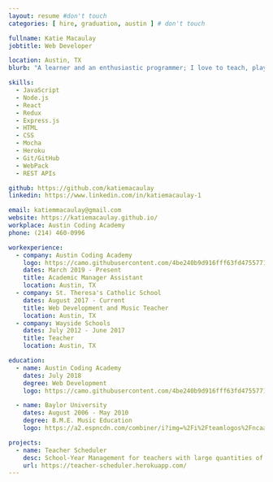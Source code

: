 ```yaml
---
layout: resume #don't touch
categories: [ hire, graduation, austin ] # don't touch

fullname: Katie Macaulay
jobtitle: Web Developer

location: Austin, TX
blurb: "A learner and an enthusiastic programmer; I love to teach, play, and do serious work. As a beginning software developer, I love diving into projects and taking every learning opportunity. I am currently using my teaching experience to help revise curriculum for future students at Austin Coding Academy. My passion for coding has helped me create web applications for teachers. I'm an Arts enthusiast and strategic thinker."

skills:
  - JavaScript
  - Node.js
  - React
  - Redux
  - Express.js
  - HTML
  - CSS
  - Mocha
  - Heroku
  - Git/GitHub
  - WebPack
  - REST APIs

github: https://github.com/katiemacaulay
linkedin: https://www.linkedin.com/in/katiemacaulay-1

email: katiemmacaulay@gmail.com
website: https://katiemacaulay.github.io/
workplace: Austin Coding Academy
phone: (214) 460-0996

workexperience:
  - company: Austin Coding Academy
    logo: https://camo.githubusercontent.com/4be240b9d916fff63fd4755771387f2db91ccbea/687474703a2f2f656e2e67726176617461722e636f6d2f75736572696d6167652f3130373337303130302f61303835393431343535363435333631333864666161663037326337623234312e706e673f73697a653d323030
    dates: March 2019 - Present
    title: Academic Manager Assistant
    location: Austin, TX
  - company: St. Theresa's Catholic School
    dates: August 2017 - Current
    title: Web Development and Music Teacher
    location: Austin, TX
  - company: Wayside Schools
    dates: July 2012 - June 2017
    title: Teacher
    location: Austin, TX

education:
  - name: Austin Coding Academy
    dates: July 2018
    degree: Web Development
    logo: https://camo.githubusercontent.com/4be240b9d916fff63fd4755771387f2db91ccbea/687474703a2f2f656e2e67726176617461722e636f6d2f75736572696d6167652f3130373337303130302f61303835393431343535363435333631333864666161663037326337623234312e706e673f73697a653d323030

  - name: Baylor University
    dates: August 2006 - May 2010
    degree: B.M.E. Music Education
    logo: https://a2.espncdn.com/combiner/i?img=%2Fi%2Fteamlogos%2Fncaa%2F500%2F239.png

projects:
  - name: Teacher Scheduler
    desc: School-Year Management for teachers with large quantities of class loads.
    url: https://teacher-scheduler.herokuapp.com/
---
```

